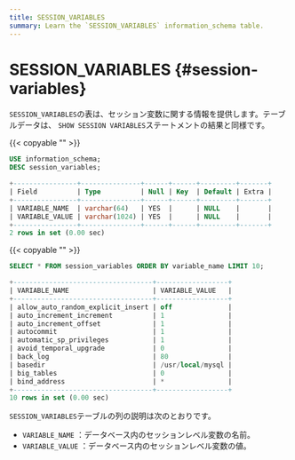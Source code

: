 ```yaml
---
title: SESSION_VARIABLES
summary: Learn the `SESSION_VARIABLES` information_schema table.
---
```


# SESSION_VARIABLES {#session-variables}

`SESSION_VARIABLES`の表は、セッション変数に関する情報を提供します。テーブルデータは、 `SHOW SESSION VARIABLES`ステートメントの結果と同様です。

{{< copyable "" >}}

```sql
USE information_schema;
DESC session_variables;
```

```sql
+----------------+---------------+------+------+---------+-------+
| Field          | Type          | Null | Key  | Default | Extra |
+----------------+---------------+------+------+---------+-------+
| VARIABLE_NAME  | varchar(64)   | YES  |      | NULL    |       |
| VARIABLE_VALUE | varchar(1024) | YES  |      | NULL    |       |
+----------------+---------------+------+------+---------+-------+
2 rows in set (0.00 sec)
```

{{< copyable "" >}}

```sql
SELECT * FROM session_variables ORDER BY variable_name LIMIT 10;
```

```sql
+-----------------------------------+------------------+
| VARIABLE_NAME                     | VARIABLE_VALUE   |
+-----------------------------------+------------------+
| allow_auto_random_explicit_insert | off              |
| auto_increment_increment          | 1                |
| auto_increment_offset             | 1                |
| autocommit                        | 1                |
| automatic_sp_privileges           | 1                |
| avoid_temporal_upgrade            | 0                |
| back_log                          | 80               |
| basedir                           | /usr/local/mysql |
| big_tables                        | 0                |
| bind_address                      | *                |
+-----------------------------------+------------------+
10 rows in set (0.00 sec)
```

`SESSION_VARIABLES`テーブルの列の説明は次のとおりです。

-   `VARIABLE_NAME` ：データベース内のセッションレベル変数の名前。
-   `VARIABLE_VALUE` ：データベース内のセッションレベル変数の値。
